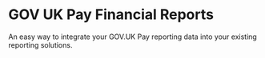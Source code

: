 # GOV UK Pay Financial Reports
An easy way to integrate your GOV.UK Pay reporting data into your existing reporting solutions. 
